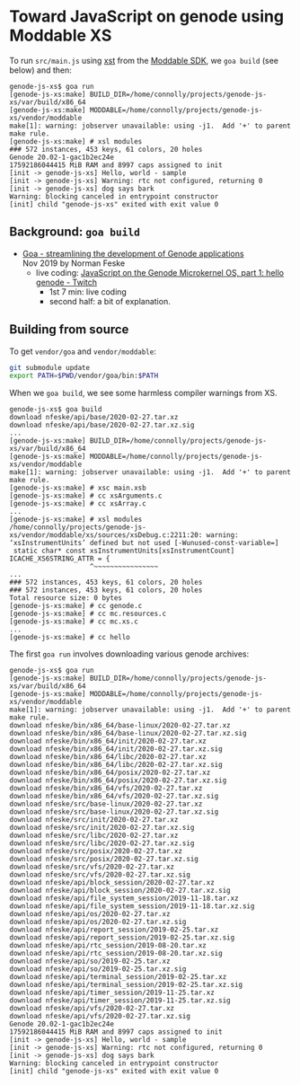 # Toward JavaScript on genode using Moddable XS

To run `src/main.js` using [xst][] from the [Moddable SDK][sdk],
we `goa build` (see below) and then:

```
genode-js-xs$ goa run
[genode-js-xs:make] BUILD_DIR=/home/connolly/projects/genode-js-xs/var/build/x86_64
[genode-js-xs:make] MODDABLE=/home/connolly/projects/genode-js-xs/vendor/moddable
make[1]: warning: jobserver unavailable: using -j1.  Add '+' to parent make rule.
[genode-js-xs:make] # xsl modules
### 572 instances, 453 keys, 61 colors, 20 holes
Genode 20.02-1-gac1b2ec24e
17592186044415 MiB RAM and 8997 caps assigned to init
[init -> genode-js-xs] Hello, world - sample
[init -> genode-js-xs] Warning: rtc not configured, returning 0
[init -> genode-js-xs] dog says bark
Warning: blocking canceled in entrypoint constructor
[init] child "genode-js-xs" exited with exit value 0
```

[xst]: https://github.com/Moddable-OpenSource/moddable/blob/public/documentation/xs/xst.md
[sdk]: https://github.com/Moddable-OpenSource/moddable#readme

## Background: `goa build`

 - [Goa \- streamlining the development of Genode applications](https://genodians.org/nfeske/2019-11-25-goa)  
   Nov 2019 by Norman Feske
   - live coding: [JavaScript on the Genode Microkernel OS, part 1: hello genode \- Twitch](https://www.twitch.tv/videos/1090280743)
     - 1st 7 min: live coding
     - second half: a bit of explanation.

## Building from source

To get `vendor/goa` and `vendor/moddable`:

```sh
git submodule update
export PATH=$PWD/vendor/goa/bin:$PATH
```

When we `goa build`, we see some harmless compiler warnings from XS.

```
genode-js-xs$ goa build
download nfeske/api/base/2020-02-27.tar.xz
download nfeske/api/base/2020-02-27.tar.xz.sig
...
[genode-js-xs:make] BUILD_DIR=/home/connolly/projects/genode-js-xs/var/build/x86_64
[genode-js-xs:make] MODDABLE=/home/connolly/projects/genode-js-xs/vendor/moddable
make[1]: warning: jobserver unavailable: using -j1.  Add '+' to parent make rule.
[genode-js-xs:make] # xsc main.xsb
[genode-js-xs:make] # cc xsArguments.c
[genode-js-xs:make] # cc xsArray.c
...
[genode-js-xs:make] # xsl modules
/home/connolly/projects/genode-js-xs/vendor/moddable/xs/sources/xsDebug.c:2211:20: warning: ‘xsInstrumentUnits’ defined but not used [-Wunused-const-variable=]
 static char* const xsInstrumentUnits[xsInstrumentCount] ICACHE_XS6STRING_ATTR = {
                    ^~~~~~~~~~~~~~~~~
...
### 572 instances, 453 keys, 61 colors, 20 holes
### 572 instances, 453 keys, 61 colors, 20 holes
Total resource size: 0 bytes
[genode-js-xs:make] # cc genode.c
[genode-js-xs:make] # cc mc.resources.c
[genode-js-xs:make] # cc mc.xs.c
...
[genode-js-xs:make] # cc hello
```

The first `goa run` involves downloading various genode archives:

```
genode-js-xs$ goa run
[genode-js-xs:make] BUILD_DIR=/home/connolly/projects/genode-js-xs/var/build/x86_64
[genode-js-xs:make] MODDABLE=/home/connolly/projects/genode-js-xs/vendor/moddable
make[1]: warning: jobserver unavailable: using -j1.  Add '+' to parent make rule.
download nfeske/bin/x86_64/base-linux/2020-02-27.tar.xz
download nfeske/bin/x86_64/base-linux/2020-02-27.tar.xz.sig
download nfeske/bin/x86_64/init/2020-02-27.tar.xz
download nfeske/bin/x86_64/init/2020-02-27.tar.xz.sig
download nfeske/bin/x86_64/libc/2020-02-27.tar.xz
download nfeske/bin/x86_64/libc/2020-02-27.tar.xz.sig
download nfeske/bin/x86_64/posix/2020-02-27.tar.xz
download nfeske/bin/x86_64/posix/2020-02-27.tar.xz.sig
download nfeske/bin/x86_64/vfs/2020-02-27.tar.xz
download nfeske/bin/x86_64/vfs/2020-02-27.tar.xz.sig
download nfeske/src/base-linux/2020-02-27.tar.xz
download nfeske/src/base-linux/2020-02-27.tar.xz.sig
download nfeske/src/init/2020-02-27.tar.xz
download nfeske/src/init/2020-02-27.tar.xz.sig
download nfeske/src/libc/2020-02-27.tar.xz
download nfeske/src/libc/2020-02-27.tar.xz.sig
download nfeske/src/posix/2020-02-27.tar.xz
download nfeske/src/posix/2020-02-27.tar.xz.sig
download nfeske/src/vfs/2020-02-27.tar.xz
download nfeske/src/vfs/2020-02-27.tar.xz.sig
download nfeske/api/block_session/2020-02-27.tar.xz
download nfeske/api/block_session/2020-02-27.tar.xz.sig
download nfeske/api/file_system_session/2019-11-18.tar.xz
download nfeske/api/file_system_session/2019-11-18.tar.xz.sig
download nfeske/api/os/2020-02-27.tar.xz
download nfeske/api/os/2020-02-27.tar.xz.sig
download nfeske/api/report_session/2019-02-25.tar.xz
download nfeske/api/report_session/2019-02-25.tar.xz.sig
download nfeske/api/rtc_session/2019-08-20.tar.xz
download nfeske/api/rtc_session/2019-08-20.tar.xz.sig
download nfeske/api/so/2019-02-25.tar.xz
download nfeske/api/so/2019-02-25.tar.xz.sig
download nfeske/api/terminal_session/2019-02-25.tar.xz
download nfeske/api/terminal_session/2019-02-25.tar.xz.sig
download nfeske/api/timer_session/2019-11-25.tar.xz
download nfeske/api/timer_session/2019-11-25.tar.xz.sig
download nfeske/api/vfs/2020-02-27.tar.xz
download nfeske/api/vfs/2020-02-27.tar.xz.sig
Genode 20.02-1-gac1b2ec24e
17592186044415 MiB RAM and 8997 caps assigned to init
[init -> genode-js-xs] Hello, world - sample
[init -> genode-js-xs] Warning: rtc not configured, returning 0
[init -> genode-js-xs] dog says bark
Warning: blocking canceled in entrypoint constructor
[init] child "genode-js-xs" exited with exit value 0
```
